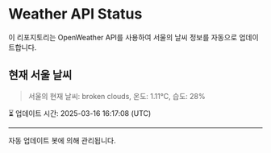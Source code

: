 
# Weather API Status

이 리포지토리는 OpenWeather API를 사용하여 서울의 날씨 정보를 자동으로 업데이트합니다.

## 현재 서울 날씨
> 서울의 현재 날씨: broken clouds, 온도: 1.11°C, 습도: 28%

⏳ 업데이트 시간: 2025-03-16 16:17:08 (UTC)

---
자동 업데이트 봇에 의해 관리됩니다.
